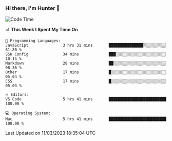 ### Hi there, I'm Hunter 👋

<!--
**huntermatrix/huntermatrix** is a ✨ _special_ ✨ repository because its `README.md` (this file) appears on your GitHub profile.

Here are some ideas to get you started:

- 🔭 I’m currently working on ...
- 🌱 I’m currently learning ...
- 👯 I’m looking to collaborate on ...
- 🤔 I’m looking for help with ...
- 💬 Ask me about ...
- 📫 How to reach me: ...
- 😄 Pronouns: ...
- ⚡ Fun fact: ...
-->

<!--START_SECTION:waka-->
![Code Time](http://img.shields.io/badge/Code%20Time-29%20hrs%2012%20mins-blue)

📊 **This Week I Spent My Time On** 

```text
💬 Programming Languages: 
JavaScript               3 hrs 31 mins       ███████████████░░░░░░░░░░   61.80 % 
SSH Config               34 mins             ███░░░░░░░░░░░░░░░░░░░░░░   10.15 % 
Markdown                 28 mins             ██░░░░░░░░░░░░░░░░░░░░░░░   08.36 % 
Other                    17 mins             █░░░░░░░░░░░░░░░░░░░░░░░░   05.04 % 
CSS                      17 mins             █░░░░░░░░░░░░░░░░░░░░░░░░   05.03 % 

🔥 Editors: 
VS Code                  5 hrs 41 mins       █████████████████████████   100.00 % 

💻 Operating System: 
Mac                      5 hrs 41 mins       █████████████████████████   100.00 % 
```


 Last Updated on 11/03/2023 18:35:04 UTC
<!--END_SECTION:waka-->
